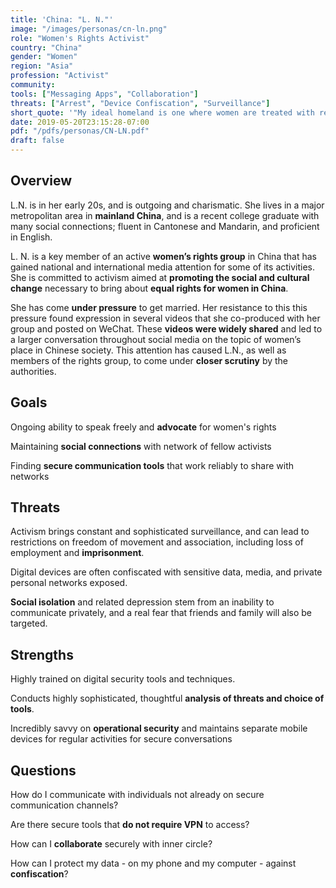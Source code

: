 ```yaml
---
title: 'China: "L. N."'
image: "/images/personas/cn-ln.png"
role: "Women's Rights Activist"
country: "China"
gender: "Women"
region: "Asia"
profession: "Activist"
community:
tools: ["Messaging Apps", "Collaboration"]
threats: ["Arrest", "Device Confiscation", "Surveillance"]
short_quote: '"My ideal homeland is one where women are treated with respect and have equal access to education and work opportunities"'
date: 2019-05-20T23:15:28-07:00
pdf: "/pdfs/personas/CN-LN.pdf"
draft: false
---
```


## Overview

L.N. is in her early 20s, and is outgoing and charismatic. She lives in a major metropolitan area in **mainland China**, and is a recent college graduate with many social connections; fluent in Cantonese and Mandarin, and proficient in English.

L. N. is a key member of an active **women’s rights group** in China that has gained national and international media attention for some of its activities. She is committed to activism aimed at **promoting the social and cultural change** necessary to bring about **equal rights for women in China**.

She has come **under pressure** to get married. Her resistance to this this pressure found expression in several videos that she co-produced with her group and posted on WeChat. These **videos were widely shared** and led to a larger conversation throughout social media on the topic of women’s place in Chinese society. This attention has caused L.N., as well as members of the rights group, to come under **closer scrutiny** by the authorities.


## Goals

Ongoing ability to speak freely and **advocate** for women's rights

Maintaining **social connections** with network of fellow activists

Finding **secure communication tools** that work reliably to share with networks


## Threats

Activism brings constant and sophisticated surveillance, and can lead to restrictions on freedom of movement and association, including loss of employment and **imprisonment**.

Digital devices are often confiscated with sensitive data, media, and private personal networks exposed.

**Social isolation** and related depression stem from an inability to communicate privately, and a real fear that friends and family will also be targeted.


## Strengths

Highly trained on digital security tools and techniques.

Conducts highly sophisticated, thoughtful **analysis of threats and choice of tools**.

Incredibly savvy on **operational security** and maintains separate mobile devices for regular activities for secure conversations


## Questions

How do I communicate with individuals not already on secure communication channels?

Are there secure tools that **do not require VPN** to access?

How can I **collaborate** securely with inner circle?

How can I protect my data - on my phone and my computer - against **confiscation**?
